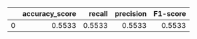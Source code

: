 |    |   accuracy_score |   recall |   precision |   F1-score |
|---:|-----------------:|---------:|------------:|-----------:|
|  0 |           0.5533 |   0.5533 |      0.5533 |     0.5533 |